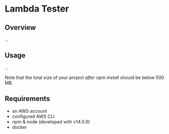 # Lambda Tester

## Overview

...

## Usage

...

Note that the total size of your project *after npm install* should be below 500 MB.

## Requirements

- an AWS account
- configured AWS CLI
- npm & node (developed with v14.0.0)
- docker
